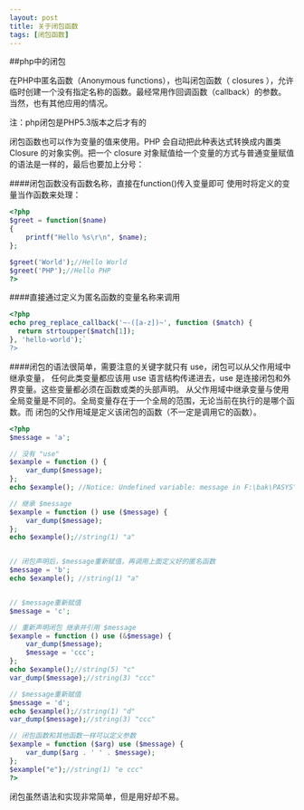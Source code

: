 ```yaml
---
layout: post
title: 关于闭包函数
tags: [闭包函数]
---
```


##php中的闭包


在PHP中匿名函数（Anonymous functions），也叫闭包函数（ closures ），允许 临时创建一个没有指定名称的函数。最经常用作回调函数（callback）的参数。 当然，也有其他应用的情况。

注：php闭包是PHP5.3版本之后才有的

闭包函数也可以作为变量的值来使用。PHP 会自动把此种表达式转换成内置类 Closure 的对象实例。把一个 closure 对象赋值给一个变量的方式与普通变量赋值的语法是一样的，最后也要加上分号：


####闭包函数没有函数名称，直接在function()传入变量即可 使用时将定义的变量当作函数来处理：
```php
<?php
$greet = function($name)
{
    printf("Hello %s\r\n", $name);
};

$greet('World');//Hello World
$greet('PHP');//Hello PHP
?>
```

####直接通过定义为匿名函数的变量名称来调用
```php
<?php
echo preg_replace_callback('~-([a-z])~', function ($match) {
  return strtoupper($match[1]);
}, 'hello-world');`
?>
```

####闭包的语法很简单，需要注意的关键字就只有 use，闭包可以从父作用域中继承变量， 任何此类变量都应该用 use 语言结构传递进去，use 是连接闭包和外界变量。这些变量都必须在函数或类的头部声明。 从父作用域中继承变量与使用全局变量是不同的。全局变量存在于一个全局的范围，无论当前在执行的是哪个函数。而 闭包的父作用域是定义该闭包的函数（不一定是调用它的函数）。

```php
<?php
$message = 'a';

// 没有 "use"
$example = function () {
    var_dump($message);
};
echo $example(); //Notice: Undefined variable: message in F:\bak\PASYS\test.php on line 6 NULL

// 继承 $message
$example = function () use ($message) {
    var_dump($message);
};
echo $example();//string(1) "a"


// 闭包声明后，$message重新赋值，再调用上面定义好的匿名函数
$message = 'b';
echo $example(); //string(1) "a"


// $message重新赋值
$message = 'c';

// 重新声明闭包 继承并引用 $message
$example = function () use (&$message) {
    var_dump($message);
    $message = 'ccc';
};
echo $example();//string(5) "c"
var_dump($message);//string(3) "ccc"

// $message重新赋值
$message = 'd';
echo $example();//string(1) "d"
var_dump($message);//string(3) "ccc"

// 闭包函数和其他函数一样可以定义参数
$example = function ($arg) use ($message) {
    var_dump($arg . ' ' . $message);
};
$example("e");//string(1) "e ccc"
?>
```

闭包虽然语法和实现非常简单，但是用好却不易。